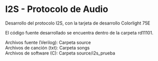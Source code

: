 # I2S - Protocolo de Audio
Desarrollo del protocolo I2S, con la tarjeta de desarrollo Colorlight 75E

El código fuente desarrollado se encuentra dentro de la carpeta rd11101.

Archivos fuente (Verilog): Carpeta source <br>
Archivos de canción (txt): Carpeta songs <br>
Archivos de software (C): Carpeta source/i2s_prueba <br>
